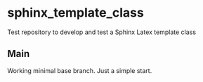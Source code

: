 # sphinx_template_class
Test repository to develop and test a Sphinx Latex template class

## Main

Working minimal base branch. Just a simple start.
